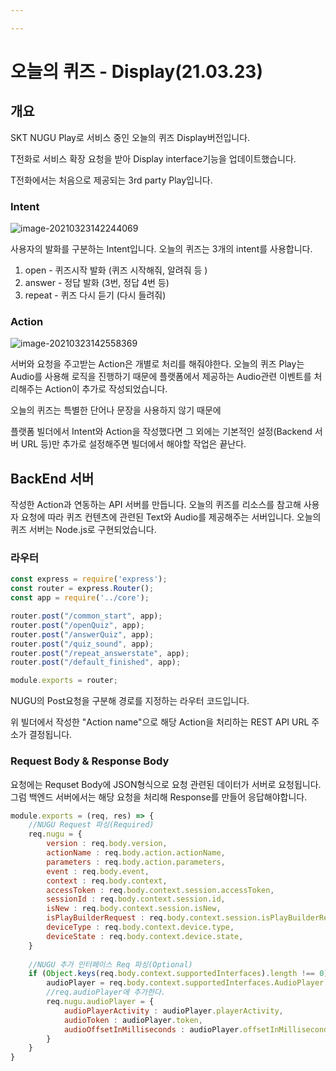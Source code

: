 ```yaml
---

---
```


# 오늘의 퀴즈 - Display(21.03.23)



## 개요



SKT NUGU Play로 서비스 중인 오늘의 퀴즈 Display버전입니다.

T전화로 서비스 확장 요청을 받아 Display interface기능을 업데이트했습니다.  

 T전화에서는 처음으로 제공되는 3rd party Play입니다.





### Intent

![image-20210323142244069](/Users/kkdung/develope/git/todayquiz-server/img/image-20210323142244069.png)



사용자의 발화를 구분하는 Intent입니다. 오늘의 퀴즈는 3개의 intent를 사용합니다.

1. open - 퀴즈시작 발화 (퀴즈 시작해줘, 알려줘 등 )
2. answer - 정답 발화 (3번, 정답 4번 등)
3. repeat - 퀴즈 다시 듣기 (다시 들려줘)





### Action

![image-20210323142558369](/Users/kkdung/develope/git/todayquiz-server/img/image-20210323142558369.png)

서버와 요청을 주고받는 Action은 개별로 처리를 해줘야한다. 오늘의 퀴즈 Play는 Audio를 사용해 로직을 진행하기 때문에 플랫폼에서 제공하는 Audio관련 이벤트를 처리해주는 Action이 추가로 작성되었습니다.



오늘의 퀴즈는 특별한 단어나 문장을 사용하지 않기 때문에

플랫폼 빌더에서 Intent와 Action을 작성했다면 그 외에는 기본적인 설정(Backend 서버 URL 등)만 추가로 설정해주면 빌더에서 해야할 작업은 끝난다. 





## BackEnd 서버

작성한 Action과 연동하는 API 서버를 만듭니다. 오늘의 퀴즈를 리소스를 참고해 사용자 요청에 따라 퀴즈 컨텐츠에 관련된 Text와 Audio를 제공해주는 서버입니다. 오늘의 퀴즈 서버는 Node.js로 구현되었습니다.



### 라우터



```javascript
const express = require('express');
const router = express.Router();
const app = require('../core');

router.post("/common_start", app);
router.post("/openQuiz", app);
router.post("/answerQuiz", app);
router.post("/quiz_sound", app);
router.post("/repeat_answerstate", app);
router.post("/default_finished", app);

module.exports = router;
```

NUGU의 Post요청을 구분해 경로를 지정하는 라우터 코드입니다. 

위 빌더에서 작성한 "Action name"으로 해당 Action을 처리하는 REST API URL 주소가 결정됩니다.

### 



### Request Body & Response Body

요청에는 Requset Body에 JSON형식으로 요청 관련된 데이터가 서버로 요청됩니다. 그럼 백엔드 서버에서는 해당 요청을 처리해 Response를 만들어 응답해야합니다.

```javascript
module.exports = (req, res) => {
  	//NUGU Request 파싱(Required)
    req.nugu = {
        version : req.body.version,
        actionName : req.body.action.actionName,
        parameters : req.body.action.parameters,
        event : req.body.event,
        context : req.body.context,
        accessToken : req.body.context.session.accessToken,
        sessionId : req.body.context.session.id,
        isNew : req.body.context.session.isNew,
        isPlayBuilderRequest : req.body.context.session.isPlayBuilderRequest,
        deviceType : req.body.context.device.type,
        deviceState : req.body.context.device.state,
    }
  
    //NUGU 추가 인터페이스 Req 파싱(Optional)
    if (Object.keys(req.body.context.supportedInterfaces).length !== 0) {    
        audioPlayer = req.body.context.supportedInterfaces.AudioPlayer
        //req.audioPlayer에 추가한다.
        req.nugu.audioPlayer = {
            audioPlayerActivity : audioPlayer.playerActivity,
            audioToken : audioPlayer.token,
            audioOffsetInMilliseconds : audioPlayer.offsetInMilliseconds
        } 
    }
}
```





